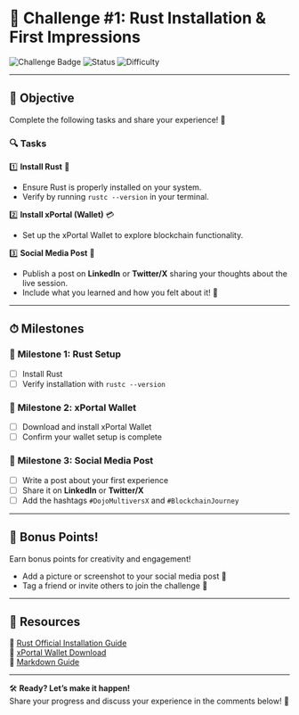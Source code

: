 # 🎯 **Challenge #1: Rust Installation & First Impressions**  

![Challenge Badge](https://img.shields.io/badge/Challenge-1-blue?style=for-the-badge&logo=rust)
![Status](https://img.shields.io/badge/Status-In%20Progress-orange?style=for-the-badge)
![Difficulty](https://img.shields.io/badge/Difficulty-Easy-brightgreen?style=for-the-badge)

---

## 📢 **Objective**  
Complete the following tasks and share your experience! 🚀  

### 🔍 **Tasks**  

1️⃣ **Install Rust** 🦀  
   - Ensure Rust is properly installed on your system.  
   - Verify by running `rustc --version` in your terminal.  

2️⃣ **Install xPortal (Wallet)** 💳  
   - Set up the xPortal Wallet to explore blockchain functionality.  

3️⃣ **Social Media Post** 📝  
   - Publish a post on **LinkedIn** or **Twitter/X** sharing your thoughts about the live session.  
   - Include what you learned and how you felt about it! 🎉  

---

## ⏱ **Milestones**  

### 📅 **Milestone 1: Rust Setup**
- [ ] Install Rust  
- [ ] Verify installation with `rustc --version`  

### 📅 **Milestone 2: xPortal Wallet**
- [ ] Download and install xPortal Wallet  
- [ ] Confirm your wallet setup is complete  

### 📅 **Milestone 3: Social Media Post**
- [ ] Write a post about your first experience  
- [ ] Share it on **LinkedIn** or **Twitter/X**  
- [ ] Add the hashtags `#DojoMultiversX` and `#BlockchainJourney`  

---

## 🎉 **Bonus Points!**
Earn bonus points for creativity and engagement!  
- Add a picture or screenshot to your social media post 📸  
- Tag a friend or invite others to join the challenge 👫  

---

## 📎 **Resources**  

🔗 [Rust Official Installation Guide](https://www.rust-lang.org/tools/install)  
🔗 [xPortal Wallet Download](https://www.xportal.com)  
🔗 [Markdown Guide](https://www.markdownguide.org/)

---

🛠 **Ready? Let’s make it happen!**  
Share your progress and discuss your experience in the comments below! 💬  

